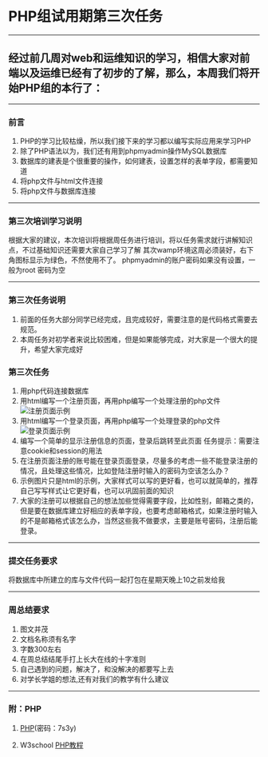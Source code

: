 #     PHP组试用期第三次任务

---

##   经过前几周对web和运维知识的学习，相信大家对前端以及运维已经有了初步的了解，那么，本周我们将开始PHP组的本行了：

---

###  前言

1. PHP的学习比较枯燥，所以我们接下来的学习都以编写实际应用来学习PHP
2. 除了PHP语法以为，我们还有用到phpmyadmin操作MySQL数据库
3. 数据库的建表是个很重要的操作，如何建表，设置怎样的表单字段，都需要知道
4. 将php文件与html文件连接
5. 将php文件与数据库连接

---

###  第三次培训学习说明

根据大家的建议，本次培训将根据周任务进行培训，将以任务需求就行讲解知识点，不过基础知识还需要大家自己学习了解
其次wamp环境这周必须装好，右下角图标显示为绿色，不然使用不了。
phpmyadmin的账户密码如果没有设置，一般为root 密码为空

---

###  第三次任务说明

1. 前面的任务大部分同学已经完成，且完成较好，需要注意的是代码格式需要去规范。
2. 本周任务对初学者来说比较困难，但是如果能够完成，对大家是一个很大的提升，希望大家完成好

###  第三次任务

1. 用php代码连接数据库
2. 用html编写一个注册页面，再用php编写一个处理注册的php文件![注册页面示例](https://github.com/YUOL-syl/php-task/blob/master/%E6%B3%A8%E5%86%8C.png)
3. 用html编写一个登录页面，再用php编写一个处理登录的php文件![登录页面示例](https://github.com/YUOL-syl/php-task/blob/master/%E7%99%BB%E5%BD%95.png)
4. 编写一个简单的显示注册信息的页面，登录后跳转至此页面  任务提示：需要注意cookie和session的用法
5. 在注册页面注册的账号能在登录页面登录，尽量多的考虑一些不能登录注册的情况，且处理这些情况，比如登陆注册时输入的密码为空该怎么办？
6. 示例图片只是html的示例，大家样式可以写的更好看，也可以就简单的，推荐自己写写样式让它更好看，也可以巩固前面的知识
7. 大家的注册可以根据自己的想法加些觉得需要字段，比如性别，邮箱之类的，但是要在数据库建立好相应的表单字段，也要考虑邮箱格式，如果注册时输入的不是邮箱格式该怎么办，当然这些我不做要求，主要是账号密码，注册后能登录。


---

###  提交任务要求

将数据库中所建立的库与文件代码一起打包在星期天晚上10之前发给我

---

### 周总结要求

1. 图文并茂
2. 文档名称须有名字
3. 字数300左右
4. 在周总结结尾手打上长大在线的十字准则
5. 自己遇到的问题，解决了，和没解决的都要写上去
6. 对学长学姐的想法,还有对我们的教学有什么建议

---

### 附：PHP

1. [PHP](https://pan.baidu.com/s/1AYrsYDJO0qytvClBwDHd4Q)(密码：7s3y)

2. W3school [PHP教程](http://www.w3school.com.cn/php/)




